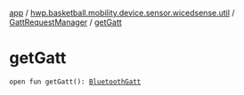 [app](../../index.md) / [hwp.basketball.mobility.device.sensor.wicedsense.util](../index.md) / [GattRequestManager](index.md) / [getGatt](.)

# getGatt

`open fun getGatt(): `[`BluetoothGatt`](https://developer.android.com/reference/android/bluetooth/BluetoothGatt.html)